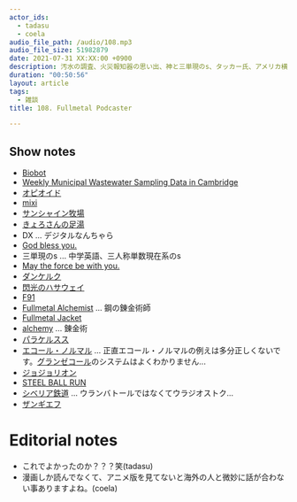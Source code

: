 ```yaml
---
actor_ids:
  - tadasu
  - coela
audio_file_path: /audio/108.mp3
audio_file_size: 51982879
date: 2021-07-31 XX:XX:00 +0900
description: 汚水の調査、火災報知器の思い出、神と三単現のs、タッカー氏、アメリカ横断について話しました。
duration: "00:50:56"
layout: article
tags: 
  - 雑談
title: 108. Fullmetal Podcaster

---
```


## Show notes
- [Biobot](https://www.biobot.io/)
- [Weekly Municipal Wastewater Sampling Data in Cambridge](https://cityofcambridge.shinyapps.io/COVID19/?tab=wastewater)
- [オピオイド](https://ja.wikipedia.org/wiki/%E3%82%AA%E3%83%94%E3%82%AA%E3%82%A4%E3%83%89)
- [mixi](https://mixi.jp/)
- [サンシャイン牧場](https://ja.wikipedia.org/wiki/%E3%82%B5%E3%83%B3%E3%82%B7%E3%83%A3%E3%82%A4%E3%83%B3%E7%89%A7%E5%A0%B4_(%E3%82%B2%E3%83%BC%E3%83%A0))
- [きょろさんの足湯](https://sftt.jp/author/kyoro/)
- DX ... デジタルなんちゃら
- [God bless you.](https://en.wikipedia.org/wiki/God_bless_you)
- 三単現のs ... 中学英語、三人称単数現在系のs
- [May the force be with you.](https://starwars.fandom.com/wiki/May_the_Force_be_with_you)
- [ダンケルク](https://www.amazon.co.jp/dp/B07797PY1T/?tag=researchatf04-22)
- [閃光のハサウェイ](http://gundam-hathaway.net/)
- [F91](http://www.gundam-f91.net/)
- [Fullmetal Alchemist](https://www.amazon.co.jp/dp/B073ZMTVFT/?tag=researchatf04-22) ... 鋼の錬金術師
- [Fullmetal Jacket](https://www.amazon.co.jp//dp/B00FIWNLVK/?tag=researchatf04-22)
- [alchemy](https://ja.wikipedia.org/wiki/%E9%8C%AC%E9%87%91%E8%A1%93) ... 錬金術
- [パラケルスス](https://ja.wikipedia.org/wiki/%E3%83%91%E3%83%A9%E3%82%B1%E3%83%AB%E3%82%B9%E3%82%B9)
- [エコール・ノルマル](https://ja.wikipedia.org/wiki/%E3%82%A8%E3%82%B3%E3%83%BC%E3%83%AB%E3%83%BB%E3%83%8E%E3%83%AB%E3%83%9E%E3%83%AB) ... 正直エコール・ノルマルの例えは多分正しくないです。[グランゼコール](https://ja.wikipedia.org/wiki/%E3%82%B0%E3%83%A9%E3%83%B3%E3%82%BC%E3%82%B3%E3%83%BC%E3%83%AB)のシステムはよくわかりません...
- [ジョジョリオン](https://www.amazon.co.jp/dp/B095GTCKR3/?tag=researchatf04-22)
- [STEEL BALL RUN](https://www.amazon.co.jp/dp/4086189380/?tag=researchatf04-22)
- [シベリア鉄道](https://ja.wikipedia.org/wiki/%E3%82%B7%E3%83%99%E3%83%AA%E3%82%A2%E9%89%84%E9%81%93) ... ウランバトールではなくてウラジオストク...
- [ザンギエフ](https://ja.wikipedia.org/wiki/%E3%82%B6%E3%83%B3%E3%82%AE%E3%82%A8%E3%83%95)

# Editorial notes
- これでよかったのか？？？笑(tadasu)
- 漫画しか読んでなくて、アニメ版を見てないと海外の人と微妙に話が合わない事ありますよね。(coela)





